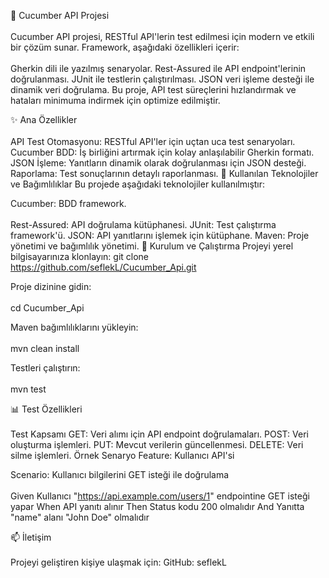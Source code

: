 🥒 Cucumber API Projesi
<br><br>
Cucumber API projesi, RESTful API'lerin test edilmesi için modern ve etkili bir çözüm sunar.
Framework, aşağıdaki özellikleri içerir:<br><br>
Gherkin dili ile yazılmış senaryolar.
Rest-Assured ile API endpoint'lerinin doğrulanması.
JUnit ile testlerin çalıştırılması.
JSON veri işleme desteği ile dinamik veri doğrulama.
Bu proje, API test süreçlerini hızlandırmak ve hataları minimuma indirmek için optimize edilmiştir.

✨ Ana Özellikler<br><br>
API Test Otomasyonu: RESTful API'ler için uçtan uca test senaryoları.
Cucumber BDD: İş birliğini artırmak için kolay anlaşılabilir Gherkin formatı.
JSON İşleme: Yanıtların dinamik olarak doğrulanması için JSON desteği.
Raporlama: Test sonuçlarının detaylı raporlanması.
📐 Kullanılan Teknolojiler ve Bağımlılıklar
Bu projede aşağıdaki teknolojiler kullanılmıştır:

Cucumber: BDD framework.<br><br>
Rest-Assured: API doğrulama kütüphanesi.
JUnit: Test çalıştırma framework'ü.
JSON: API yanıtlarını işlemek için kütüphane.
Maven: Proje yönetimi ve bağımlılık yönetimi.
🔧 Kurulum ve Çalıştırma
Projeyi yerel bilgisayarınıza klonlayın:
git clone https://github.com/seflekL/Cucumber_Api.git

Proje dizinine gidin:<br><br>
cd Cucumber_Api

Maven bağımlılıklarını yükleyin:<br><br>
mvn clean install

Testleri çalıştırın:<br><br>
mvn test

📊 Test Özellikleri<br><br>
Test Kapsamı
GET: Veri alımı için API endpoint doğrulamaları.
POST: Veri oluşturma işlemleri.
PUT: Mevcut verilerin güncellenmesi.
DELETE: Veri silme işlemleri.
Örnek Senaryo
Feature: Kullanıcı API'si

Scenario: Kullanıcı bilgilerini GET isteği ile doğrulama<br><br>
Given Kullanıcı "https://api.example.com/users/1" endpointine GET isteği yapar
When API yanıtı alınır
Then Status kodu 200 olmalıdır
And Yanıtta "name" alanı "John Doe" olmalıdır

📫 İletişim<br><br>
Projeyi geliştiren kişiye ulaşmak için:
GitHub: seflekL
